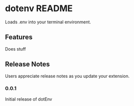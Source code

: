 # dotenv README

Loads .env into your terminal environment.


## Features

Does stuff



## Release Notes

Users appreciate release notes as you update your extension.


### 0.0.1

Initial release of dotEnv
